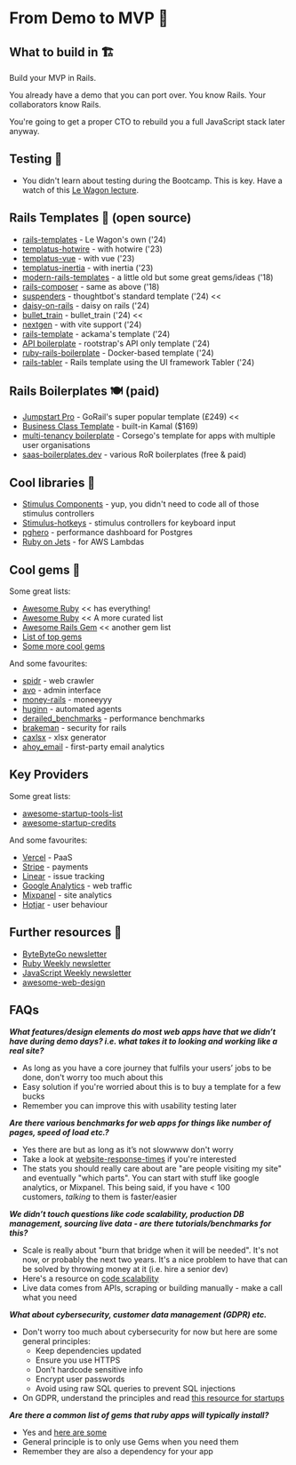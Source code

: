 # From Demo to MVP 🚀

## What to build in 🏗️

Build your MVP in Rails.

You already have a demo that you can port over. You know Rails. Your collaborators know Rails.

You're going to get a proper CTO to rebuild you a full JavaScript stack later anyway.

## Testing 🧪

* You didn't learn about testing during the Bootcamp. This is key. Have a watch of this [Le Wagon lecture](https://kitt.lewagon.com/knowledge/tutorials/rails_testing).

## Rails Templates 👷 (open source)

* [rails-templates](https://github.com/lewagon/rails-templates) - Le Wagon's own ('24)
* [templatus-hotwire](https://github.com/templatus/templatus-hotwire) - with hotwire ('23)
* [templatus-vue](https://github.com/templatus/templatus-vue) - with vue ('23)
* [templatus-inertia](https://github.com/templatus/templatus-inertia) - with inertia ('23)
* [modern-rails-templates](https://github.com/damienlethiec/modern-rails-template) - a little old but some great gems/ideas ('18)
* [rails-composer](https://github.com/RailsApps/rails-composer) - same as above ('18)
* [suspenders](https://github.com/thoughtbot/suspenders) - thoughtbot's standard template ('24) <<
* [daisy-on-rails](https://github.com/adrienpoly/daisy-on-rails) - daisy on rails ('24)
* [bullet_train](https://github.com/bullet-train-co/bullet_train) - bullet_train ('24) <<
* [nextgen](https://github.com/mattbrictson/nextgen) - with vite support ('24)
* [rails-template](https://github.com/ackama/rails-template) - ackama's template ('24)
* [API boilerplate](https://github.com/rootstrap/rails_api_base) - rootstrap's API only template ('24)
* [ruby-rails-boilerplate](https://github.com/maearon/ruby-rails-boilerplate) - Docker-based template ('24)
* [rails-tabler](https://github.com/tarunvelli/rails-tabler-starter) - Rails template using the UI framework Tabler ('24)

## Rails Boilerplates 🍽️ (paid)
* [Jumpstart Pro](https://jumpstartrails.com/) - GoRail's super popular template (£249) <<
* [Business Class Template](https://businessclasskit.com/) - built-in Kamal ($169)
* [multi-tenancy boilerplate](https://saas.corsego.com/) - Corsego's template for apps with multiple user organisations
* [saas-boilerplates.dev](https://saasboilerplates.dev/tags/ruby-on-rails/) - various RoR boilerplates (free & paid)

## Cool libraries 🤖

* [Stimulus Components](https://github.com/stimulus-components/stimulus-components) - yup, you didn't need to code all of those stimulus controllers
* [Stimulus-hotkeys](https://github.com/leastbad/stimulus-hotkeys) - stimulus controllers for keyboard input
* [pghero](https://github.com/ankane/pghero) - performance dashboard for Postgres
* [Ruby on Jets](https://github.com/rubyonjets/jets) - for AWS Lambdas

## Cool gems 💎

Some great lists:
* [Awesome Ruby](https://github.com/markets/awesome-ruby) << has everything!
* [Awesome Ruby](https://github.com/sdogruyol/awesome-ruby) << A more curated list
* [Awesome Rails Gem](https://github.com/hothero/awesome-rails-gem) << another gem list
* [List of top gems](https://taglineinfotech.com/ruby-on-rails-gems/#What_is_Ruby_Gem_Used_For)
* [Some more cool gems](https://github.com/damienlethiec/modern-rails-template?tab=readme-ov-file#what-is-included)

And some favourites:
* [spidr](https://github.com/postmodern/spidr) - web crawler
* [avo](https://github.com/avo-hq/avo) - admin interface
* [money-rails](https://github.com/RubyMoney/money-rails) - moneeyyy
* [huginn](https://github.com/huginn/huginn) - automated agents
* [derailed_benchmarks](https://github.com/zombocom/derailed_benchmarks) - performance benchmarks
* [brakeman](https://github.com/presidentbeef/brakeman) - security for rails
* [caxlsx](https://github.com/caxlsx/caxlsx) - xlsx generator
* [ahoy_email](https://github.com/ankane/ahoy_email) - first-party email analytics

## Key Providers

Some great lists:
* [awesome-startup-tools-list](https://github.com/Ibexoft/awesome-startup-tools-list)
* [awesome-startup-credits](https://github.com/dakshshah96/awesome-startup-credits)

And some favourites:
* [Vercel](https://vercel.com/) - PaaS
* [Stripe](https://stripe.com/gb) - payments
* [Linear](https://linear.app/) - issue tracking
* [Google Analytics](https://marketingplatform.google.com/intl/en_uk/about/analytics/) - web traffic
* [Mixpanel](https://mixpanel.com/) - site analytics
* [Hotjar](https://www.hotjar.com/) - user behaviour

## Further resources 📝

* [ByteByteGo newsletter](https://bytebytego.com/)
* [Ruby Weekly newsletter](https://rubyweekly.com/)
* [JavaScript Weekly newsletter](https://javascriptweekly.com/)
* [awesome-web-design](https://github.com/nicolesaidy/awesome-web-design)

## FAQs

_**What features/design elements do most web apps have that we didn’t have during demo days? i.e. what takes it to looking and working like a real site?**_
- As long as you have a core journey that fulfils your users’ jobs to be done, don't worry too much about this
- Easy solution if you're worried about this is to buy a template for a few bucks
- Remember you can improve this with usability testing later

_**Are there various benchmarks for web apps for things like number of pages, speed of load etc.?**_
- Yes there are but as long as it’s not slowwww don't worry
- Take a look at [website-response-times](https://www.nngroup.com/articles/website-response-times/) if you're interested
- The stats you should really care about are "are people visiting my site" and eventually "which parts". You can start with stuff like google analytics, or Mixpanel. This being said, if you have < 100 customers, _talking_ to them is faster/easier

_**We didn’t touch questions like code scalability, production DB management, sourcing live data - are there tutorials/benchmarks for this?**_
- Scale is really about "burn that bridge when it will be needed". It's not now, or probably the next two years. It's a nice problem to have that can be solved by throwing money at it (i.e. hire a senior dev)
- Here's a resource on [code scalability](https://www.devgraph.com/resource/developers-guide-scale-rails-apps/)
- Live data comes from APIs, scraping or building manually - make a call what you need

_**What about cybersecurity, customer data management (GDPR) etc.**_
- Don't worry too much about cybersecurity for now but here are some general principles:
	- Keep dependencies updated
	- Ensure you use HTTPS
	- Don’t hardcode sensitive info
	- Encrypt user passwords
	- Avoid using raw SQL queries to prevent SQL injections
- On GDPR, understand the principles and read [this resource for startups](https://www.cookieyes.com/blog/gdpr-compliance-for-startups/)

_**Are there a common list of gems that ruby apps will typically install?**_
- Yes and [here are some](https://taglineinfotech.com/ruby-on-rails-gems/#What_is_Ruby_Gem_Used_For)
- General principle is to only use Gems when you need them
- Remember they are also a dependency for your app
